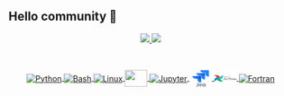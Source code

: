 ## Hello community 👋

<!--
**vhmarrafon/vhmarrafon** is a ✨ _special_ ✨ repository because its `README.md` (this file) appears on your GitHub profile.

Here are some ideas to get you started:

- 🔭 I’m currently working on ...
- 🌱 I’m currently learning ...
- 👯 I’m looking to collaborate on ...
- 🤔 I’m looking for help with ...
- 💬 Ask me about ...
- 📫 How to reach me: ...
- 😄 Pronouns: ...
- ⚡ Fun fact: ...
-->
<div align="center">
  <a href="https://github.com/vhmarrafon">
  <img height="160em" src="https://github-readme-stats.vercel.app/api?username=vhmarrafon&show_icons=true&theme=dark&include_all_commits=true&count_private=true"/>
  <img height="160em" src="https://github-readme-stats.vercel.app/api/top-langs/?username=vhmarrafon&layout=compact&langs_count=7&theme=dark"/>
</div>

##

<!-- Just change src = https://devicon.dev/ -->
<div style="display: inline_block; text-align: center"><br>
    <img align="center" alt="Python" height="30" width="40" src="https://cdn.jsdelivr.net/gh/devicons/devicon/icons/python/python-original.svg" />
    <img align="center" alt="Bash" height="30" width="40" src="https://cdn.jsdelivr.net/gh/devicons/devicon/icons/bash/bash-original.svg" />
    <img align="center" alt="Linux" height="30" width="40" src="https://cdn.jsdelivr.net/gh/devicons/devicon/icons/linux/linux-original.svg" />
    <img align="center" alta="Git" height="30" width="40" src="https://cdn.jsdelivr.net/gh/devicons/devicon/icons/git/git-plain-wordmark.svg" />
    <img align="center" alt="Jupyter" height="30" width="40" src="https://cdn.jsdelivr.net/gh/devicons/devicon@latest/icons/jupyter/jupyter-original-wordmark.svg" />
    <img align="center" alta="Jira" height="30" width="40" src="https://github.com/devicons/devicon/blob/v2.16.0/icons/jira/jira-original-wordmark.svg" />
    <img align="center" alta="Airflow" height="30" width="40" src="https://github.com/devicons/devicon/blob/v2.16.0/icons/apacheairflow/apacheairflow-original-wordmark.svg" />
    <img align="center" alt="Fortran" height="30" width="40" src="https://cdn.jsdelivr.net/gh/devicons/devicon@latest/icons/fortran/fortran-original.svg" />

</div>
